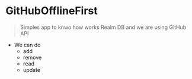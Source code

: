 # GitHubOfflineFirst

> Simples app to knwo how works Realm DB and we are using GitHub API

 - We can do
   - add 
   - remove
   - read 
   - update
 
